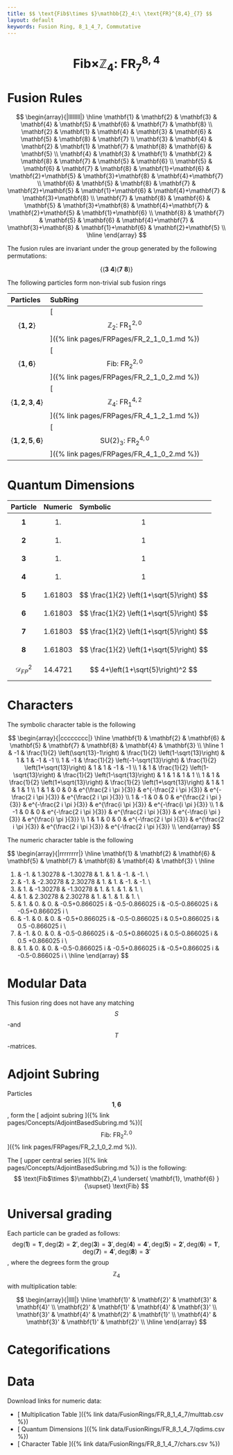 ```yaml
---
title: $$ \text{Fib$\times $}\mathbb{Z}_4:\ \text{FR}^{8,4}_{7} $$
layout: default
keywords: Fusion Ring, 8_1_4_7, Commutative
---
```

# $$ \text{Fib$\times $}\mathbb{Z}_4:\ \text{FR}^{8,4}_{7} $$


# Fusion Rules

$$
\begin{array}{|llllllll|}
\hline
 \mathbf{1} & \mathbf{2} & \mathbf{3} & \mathbf{4} & \mathbf{5} & \mathbf{6} & \mathbf{7} & \mathbf{8} \\
 \mathbf{2} & \mathbf{1} & \mathbf{4} & \mathbf{3} & \mathbf{6} & \mathbf{5} & \mathbf{8} & \mathbf{7} \\
 \mathbf{3} & \mathbf{4} & \mathbf{2} & \mathbf{1} & \mathbf{7} & \mathbf{8} & \mathbf{6} & \mathbf{5} \\
 \mathbf{4} & \mathbf{3} & \mathbf{1} & \mathbf{2} & \mathbf{8} & \mathbf{7} & \mathbf{5} & \mathbf{6} \\
 \mathbf{5} & \mathbf{6} & \mathbf{7} & \mathbf{8} & \mathbf{1}+\mathbf{6} & \mathbf{2}+\mathbf{5} & \mathbf{3}+\mathbf{8} & \mathbf{4}+\mathbf{7} \\
 \mathbf{6} & \mathbf{5} & \mathbf{8} & \mathbf{7} & \mathbf{2}+\mathbf{5} & \mathbf{1}+\mathbf{6} & \mathbf{4}+\mathbf{7} & \mathbf{3}+\mathbf{8} \\
 \mathbf{7} & \mathbf{8} & \mathbf{6} & \mathbf{5} & \mathbf{3}+\mathbf{8} & \mathbf{4}+\mathbf{7} & \mathbf{2}+\mathbf{5} & \mathbf{1}+\mathbf{6} \\
 \mathbf{8} & \mathbf{7} & \mathbf{5} & \mathbf{6} & \mathbf{4}+\mathbf{7} & \mathbf{3}+\mathbf{8} & \mathbf{1}+\mathbf{6} & \mathbf{2}+\mathbf{5} \\
\hline
\end{array}
$$


The fusion rules are invariant under the group generated by the following permutations:

$$ \{(\mathbf{3} \  \mathbf{4}) (\mathbf{7} \  \mathbf{8})\} $$


The following particles form non-trivial sub fusion rings

| Particles | SubRing |
| :------ | :------ |
| $$ \{\mathbf{1},\mathbf{2}\} $$ | [ $$ \mathbb{Z}_2:\ \text{FR}^{2,0}_{1} $$ ]({% link pages/FRPages/FR_2_1_0_1.md %}) |
| $$ \{\mathbf{1},\mathbf{6}\} $$ | [ $$ \text{Fib}:\ \text{FR}^{2,0}_{2} $$ ]({% link pages/FRPages/FR_2_1_0_2.md %}) |
| $$ \{\mathbf{1},\mathbf{2},\mathbf{3},\mathbf{4}\} $$ | [ $$ \mathbb{Z}_4:\ \text{FR}^{4,2}_{1} $$ ]({% link pages/FRPages/FR_4_1_2_1.md %}) |
| $$ \{\mathbf{1},\mathbf{2},\mathbf{5},\mathbf{6}\} $$ | [ $$ \text{SU(2})_3:\ \text{FR}^{4,0}_{2} $$ ]({% link pages/FRPages/FR_4_1_0_2.md %}) |

# Quantum Dimensions

| Particle | Numeric | Symbolic |
| :------ | :------ | :------ |
| $$ \mathbf{1} $$ | $$ 1. $$ | $$ 1 $$ |
| $$ \mathbf{2} $$ | $$ 1. $$ | $$ 1 $$ |
| $$ \mathbf{3} $$ | $$ 1. $$ | $$ 1 $$ |
| $$ \mathbf{4} $$ | $$ 1. $$ | $$ 1 $$ |
| $$ \mathbf{5} $$ | $$ 1.61803 $$ | $$ \frac{1}{2} \left(1+\sqrt{5}\right) $$ |
| $$ \mathbf{6} $$ | $$ 1.61803 $$ | $$ \frac{1}{2} \left(1+\sqrt{5}\right) $$ |
| $$ \mathbf{7} $$ | $$ 1.61803 $$ | $$ \frac{1}{2} \left(1+\sqrt{5}\right) $$ |
| $$ \mathbf{8} $$ | $$ 1.61803 $$ | $$ \frac{1}{2} \left(1+\sqrt{5}\right) $$ |
| $$ \mathcal{D}_{FP}^2 $$ | $$ 14.4721 $$ | $$ 4+\left(1+\sqrt{5}\right)^2 $$ |

# Characters

The symbolic character table is the following

$$
\begin{array}{|cccccccc|}
\hline
 \mathbf{1} & \mathbf{2} & \mathbf{6} & \mathbf{5} & \mathbf{7} & \mathbf{8} & \mathbf{4} & \mathbf{3} \\
\hline
 1 & -1 & \frac{1}{2} \left(\sqrt{13}-1\right) & \frac{1}{2} \left(1-\sqrt{13}\right) & 1 & 1 & -1 & -1 \\
 1 & -1 & \frac{1}{2} \left(-1-\sqrt{13}\right) & \frac{1}{2} \left(1+\sqrt{13}\right) & 1 & 1 & -1 & -1 \\
 1 & 1 & \frac{1}{2} \left(1-\sqrt{13}\right) & \frac{1}{2} \left(1-\sqrt{13}\right) & 1 & 1 & 1 & 1 \\
 1 & 1 & \frac{1}{2} \left(1+\sqrt{13}\right) & \frac{1}{2} \left(1+\sqrt{13}\right) & 1 & 1 & 1 & 1 \\
 1 & 1 & 0 & 0 & e^{\frac{2 i \pi }{3}} & e^{-\frac{2 i \pi }{3}} & e^{-\frac{2 i \pi }{3}} & e^{\frac{2 i \pi }{3}} \\
 1 & -1 & 0 & 0 & e^{\frac{2 i \pi }{3}} & e^{-\frac{2 i \pi }{3}} & e^{\frac{i \pi }{3}} & e^{-\frac{i \pi }{3}} \\
 1 & -1 & 0 & 0 & e^{-\frac{2 i \pi }{3}} & e^{\frac{2 i \pi }{3}} & e^{-\frac{i \pi }{3}} & e^{\frac{i \pi }{3}} \\
 1 & 1 & 0 & 0 & e^{-\frac{2 i \pi }{3}} & e^{\frac{2 i \pi }{3}} & e^{\frac{2 i \pi }{3}} & e^{-\frac{2 i \pi }{3}} \\
\end{array}
$$

The numeric character table is the following

$$
\begin{array}{|rrrrrrrr|}
\hline
 \mathbf{1} & \mathbf{2} & \mathbf{6} & \mathbf{5} & \mathbf{7} & \mathbf{8} & \mathbf{4} & \mathbf{3} \\
\hline
 1. & -1. & 1.30278 & -1.30278 & 1. & 1. & -1. & -1. \\
 1. & -1. & -2.30278 & 2.30278 & 1. & 1. & -1. & -1. \\
 1. & 1. & -1.30278 & -1.30278 & 1. & 1. & 1. & 1. \\
 1. & 1. & 2.30278 & 2.30278 & 1. & 1. & 1. & 1. \\
 1. &  1. & 0. & 0. & -0.5+0.866025 i & -0.5-0.866025 i & -0.5-0.866025 i & -0.5+0.866025 i \\
 1. & -1. & 0. & 0. & -0.5+0.866025 i & -0.5-0.866025 i & 0.5+0.866025 i & 0.5 -0.866025 i \\
 1. & -1. & 0. & 0. & -0.5-0.866025 i & -0.5+0.866025 i & 0.5-0.866025 i & 0.5 +0.866025 i \\
 1. &  1. & 0. & 0. & -0.5-0.866025 i & -0.5+0.866025 i & -0.5+0.866025 i & -0.5-0.866025 i \\
\hline
\end{array}
$$

# Modular Data

This fusion ring does not have any matching $$ S $$-and $$ T $$-matrices.

# Adjoint Subring

Particles $$ \mathbf{1}, \mathbf{6} $$, form the [ adjoint subring ]({% link pages/Concepts/AdjointBasedSubring.md %})[ $$ \text{Fib}:\ \text{FR}^{2,0}_{2} $$ ]({% link pages/FRPages/FR_2_1_0_2.md %}).

The [ upper central series ]({% link pages/Concepts/AdjointBasedSubring.md %}) is the following:
$$
\text{Fib$\times $}\mathbb{Z}_4 \underset{ \mathbf{1}, \mathbf{6} }{\supset}  \text{Fib}
$$

# Universal grading

Each particle can be graded as follows: $$ \text{deg}(\mathbf{1}) = \mathbf{1}', \text{deg}(\mathbf{2}) = \mathbf{2}', \text{deg}(\mathbf{3}) = \mathbf{3}', \text{deg}(\mathbf{4}) = \mathbf{4}', \text{deg}(\mathbf{5}) = \mathbf{2}', \text{deg}(\mathbf{6}) = \mathbf{1}', \text{deg}(\mathbf{7}) = \mathbf{4}', \text{deg}(\mathbf{8}) = \mathbf{3}' $$, where the degrees form the group $$ \mathbb{Z}_4 $$ with multiplication table:

$$
\begin{array}{|llll|}
\hline
 \mathbf{1}' & \mathbf{2}' & \mathbf{3}' & \mathbf{4}' \\
 \mathbf{2}' & \mathbf{1}' & \mathbf{4}' & \mathbf{3}' \\
 \mathbf{3}' & \mathbf{4}' & \mathbf{2}' & \mathbf{1}' \\
 \mathbf{4}' & \mathbf{3}' & \mathbf{1}' & \mathbf{2}' \\
\hline
\end{array}
$$

# Categorifications



# Data

Download links for numeric data:

* [ Multiplication Table ]({% link data/FusionRings/FR_8_1_4_7/multtab.csv %})
* [ Quantum Dimensions ]({% link data/FusionRings/FR_8_1_4_7/qdims.csv %})
* [ Character Table ]({% link data/FusionRings/FR_8_1_4_7/chars.csv %})
